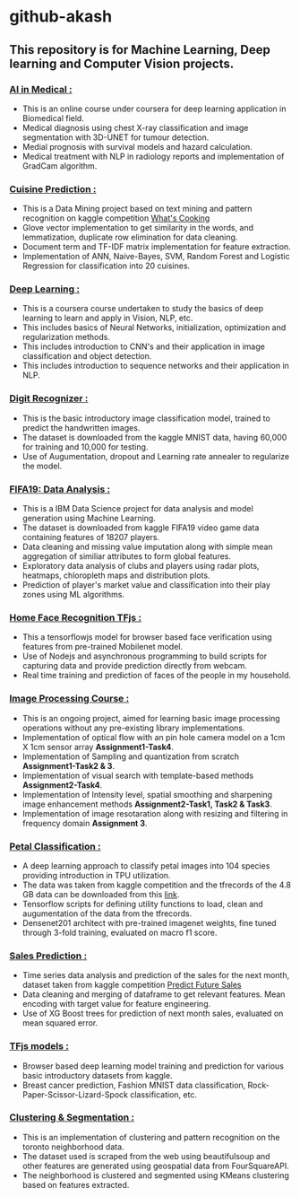 # github-akash

## This repository is for Machine Learning, Deep learning and Computer Vision projects.

### [AI in Medical :](https://github.com/rawakash66/github-akash/tree/master/AI%20in%20Medical)
- This is an online course under coursera for deep learning application in Biomedical field.
- Medical diagnosis using chest X-ray classification and image segmentation with 3D-UNET for tumour detection.
- Medial prognosis with survival models and hazard calculation.
- Medical treatment with NLP in radiology reports and implementation of GradCam algorithm.

### [Cuisine Prediction :](https://github.com/rawakash66/github-akash/tree/master/Cuisine%20Prediction)
- This is a Data Mining project based on text mining and pattern recognition on kaggle competition [What's Cooking](https://www.kaggle.com/c/whats-cooking/overview)
- Glove vector implementation to get similarity in the words, and lemmatization, duplicate row elimination for data cleaning.
- Document term and TF-IDF matrix implementation for feature extraction.
- Implementation of ANN, Naive-Bayes, SVM, Random Forest and Logistic Regression for classification into 20 cuisines.

### [Deep Learning :](https://github.com/rawakash66/github-akash/tree/master/Deep%20Learning%20Course)
- This is a coursera course undertaken to study the basics of deep learning to learn and apply in Vision, NLP, etc.
- This includes basics of Neural Networks, initialization, optimization and regularization methods.
- This includes introduction to CNN's and their application in image classification and object detection.
- This includes introduction to sequence networks and their application in NLP.

### [Digit Recognizer :](https://github.com/rawakash66/github-akash/tree/master/Digit%20Recognizer)
- This is the basic introductory image classification model, trained to predict the handwritten images.
- The dataset is downloaded from the kaggle MNIST data, having 60,000 for training and 10,000 for testing.
- Use of Augumentation, dropout and Learning rate annealer to regularize the model.

### [FIFA19: Data Analysis :](https://github.com/rawakash66/github-akash/tree/master/FIFA%2019:%20Data%20Analysis)
- This is a IBM Data Science project for data analysis and model generation using Machine Learning.
- The dataset is downloaded from kaggle FIFA19 video game data containing features of 18207 players.
- Data cleaning and missing value imputation along with simple mean aggregation of similiar attributes to form global features.
- Exploratory data analysis of clubs and players using radar plots, heatmaps, chloropleth maps and distribution plots.
- Prediction of player's market value and classification into their play zones using ML algorithms.

### [Home Face Recognition TFjs :](https://github.com/rawakash66/github-akash/tree/master/HomeFaceRecognition%20TFjs)
- This a tensorflowjs model for browser based face verification using features from pre-trained Mobilenet model.
- Use of Nodejs and asynchronous programming to build scripts for capturing data and provide prediction directly from webcam.
- Real time training and prediction of faces of the people in my household.

### [Image Processing Course :](https://github.com/rawakash66/github-akash/tree/master/Image%20Processing%20course)
- This is an ongoing project, aimed for learning basic image processing operations without any pre-existing library implementations.
- Implementation of optical flow with an pin hole camera model on a 1cm X 1cm sensor array **Assignment1-Task4**.
- Implementation of Sampling and quantization from scratch **Assignment1-Task2 & 3**.
- Implementation of visual search with template-based methods **Assignment2-Task4**.
- Implementation of Intensity level, spatial smoothing and sharpening image enhancement methods **Assignment2-Task1, Task2 & Task3**.
- Implementation of image resotaration along with resizing and filtering in frequency domain **Assignment 3**.

### [Petal Classification :](https://github.com/rawakash66/github-akash/tree/master/Petal%20Classification)
- A deep learning approach to classify petal images into 104 species providing introduction in TPU utilization.
- The data was taken from kaggle competition and the tfrecords of the 4.8 GB data can be downloaded from this [link](https://www.kaggle.com/c/tpu-getting-started/data).
- Tensorflow scripts for defining utility functions to load, clean and augumentation of the data from the tfrecords.
- Densenet201 architect with pre-trained imagenet weights, fine tuned through 3-fold training, evaluated on macro f1 score.

### [Sales Prediction :](https://github.com/rawakash66/github-akash/tree/master/Sales%20Prediction)
- Time series data analysis and prediction of the sales for the next month, dataset taken from kaggle competition [Predict Future Sales](https://www.kaggle.com/c/competitive-data-science-predict-future-sales/data)
- Data cleaning and merging of dataframe to get relevant features. Mean encoding with target value for feature engineering.
- Use of XG Boost trees for prediction of next month sales, evaluated on mean squared error.

### [TFjs models :](https://github.com/rawakash66/github-akash/tree/master/TFjs%20models)
- Browser based deep learning model training and prediction for various basic introductory datasets from kaggle.
- Breast cancer prediction, Fashion MNIST data classification, Rock-Paper-Scissor-Lizard-Spock classification, etc.

### [Clustering & Segmentation :](https://github.com/rawakash66/github-akash/blob/master/Segmenting_and_clustering.ipynb)
- This is an implementation of clustering and pattern recognition on the toronto neighborhood data.
- The dataset used is scraped from the web using beautifulsoup and other features are generated using geospatial data from FourSquareAPI.
- The neighborhood is clustered and segmented using KMeans clustering based on features extracted.
